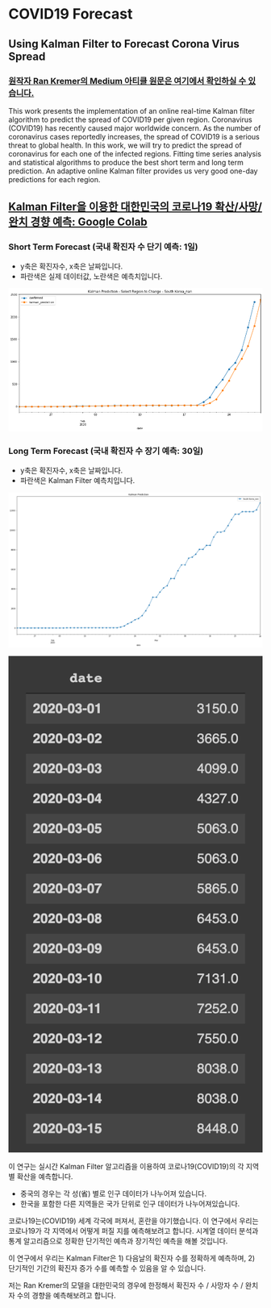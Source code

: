 # COVID19 Forecast



## Using Kalman Filter to Forecast Corona Virus Spread
### [원작자 Ran Kremer의 Medium 아티클 원문은 여기에서 확인하실 수 있습니다.](https://medium.com/@rank23/using-kalman-filter-to-predict-corona-virus-spread-72d91b74cc8)

This work presents the implementation of an online real-time Kalman filter algorithm to predict the spread of COVID19 per given region.
Coronavirus (COVID19) has recently caused major worldwide concern.
As the number of coronavirus cases reportedly increases, the spread of COVID19 is a serious threat to global health. 
In this work, we will try to predict the spread of coronavirus for each one of the infected regions. 
Fitting time series analysis and statistical algorithms to produce the best short term and long term prediction. 
An adaptive online Kalman filter provides us very good one-day predictions for each region.

## [Kalman Filter을 이용한 대한민국의 코로나19 확산/사망/완치 경향 예측: Google Colab](https://colab.research.google.com/drive/1xC3R-vq-P4jthhOPMaMP-Bq6R7gOplsH)

### Short Term Forecast (국내 확진자 수 단기 예측: 1일)

- y축은 확진자수, x축은 날짜입니다.
- 파란색은 실제 데이터값, 노란색은 예측치입니다. 

![200228_shortterm](200228_shortterm.png)

### Long Term Forecast (국내 확진자 수 장기 예측: 30일)

- y축은 확진자수, x축은 날짜입니다.
- 파란색은 Kalman Filter 예측치입니다.

![200229Prediction](200229Prediction.png)

![200229Prediction_Table](200229Prediction_Table.png)

이 연구는 실시간 Kalman Filter 알고리즘을 이용하여 코로나19(COVID19)의 각 지역 별 확산을 예측합니다. 

* 중국의 경우는 각 성(省) 별로 인구 데이터가 나누어져 있습니다.
* 한국을 포함한 다른 지역들은 국가 단위로 인구 데이터가 나누어져있습니다.

코로나19는(COVID19) 세계 각국에 퍼져서, 혼란을 야기했습니다. 
이 연구에서 우리는 코로나19가 각 지역에서 어떻게 퍼질 지를 예측해보려고 합니다. 시계열 데이터 분석과 통계 알고리즘으로 정확한 단기적인 예측과 장기적인 예측을 해볼 것입니다.

이 연구에서 우리는 Kalman Filter은 1) 다음날의 확진자 수를 정확하게 예측하며, 2) 단기적인 기간의 확진자 증가 수를 예측할 수 있음을 알 수 있습니다. 

저는 Ran Kremer의 모델을 대한민국의 경우에 한정해서 확진자 수 / 사망자 수 / 완치자 수의 경향을 예측해보려고 합니다. 
